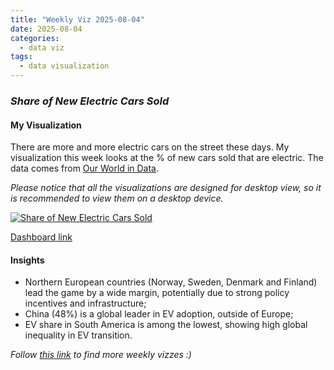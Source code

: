 ```yaml
---
title: "Weekly Viz 2025-08-04"
date: 2025-08-04
categories:
  - data viz
tags:
  - data visualization
---
```


### *Share of New Electric Cars Sold*


#### My Visualization

There are more and more electric cars on the street these days. My visualization this week looks at the % of new cars sold that are electric. The data comes from [Our World in Data](https://ourworldindata.org/grapher/electric-car-sales-share?tab=discrete-bar&time=latest&country=NOR~SWE~DNK~FIN~CHN~NLD~BEL~ISL~PRT~GBR~CHE~FRA~AUT~OWID_EUR~OWID_WRL~ISR~DEU~CAN~AUS~GRC~NZL~ESP~TUR~USA~KOR~ITA~BRA~POL~JPN~MEX~IND~CHL).        

*Please notice that all the visualizations are designed for desktop view, so it is recommended to view them on a desktop device.*  

<div class='tableauPlaceholder' id='viz1754375899854' style='position: relative'>
  <noscript><a href='#'>
    <img alt='Share of New Electric Cars Sold ' src='https:&#47;&#47;public.tableau.com&#47;static&#47;images&#47;20&#47;20250804ShareofNewElectricCarsSold&#47;ShareofNewElectricCarsSold&#47;1_rss.png' style='border: none' />
  </a></noscript>
  <object class='tableauViz'  style='display:none;'>
    <param name='host_url' value='https%3A%2F%2Fpublic.tableau.com%2F' />
    <param name='embed_code_version' value='3' />
    <param name='site_root' value='' />
    <param name='name' value='20250804ShareofNewElectricCarsSold&#47;ShareofNewElectricCarsSold' />
    <param name='tabs' value='no' />
    <param name='toolbar' value='yes' />
    <param name='static_image' value='https:&#47;&#47;public.tableau.com&#47;static&#47;images&#47;20&#47;20250804ShareofNewElectricCarsSold&#47;ShareofNewElectricCarsSold&#47;1.png' />
    <param name='animate_transition' value='yes' />
    <param name='display_static_image' value='yes' />
    <param name='display_spinner' value='yes' />
    <param name='display_overlay' value='yes' />
    <param name='display_count' value='yes' />
    <param name='language' value='en-US' />
  </object></div>            
  <script type='text/javascript'>          
    var divElement = document.getElementById('viz1754375899854');      
    var vizElement = divElement.getElementsByTagName('object')[0];        
    if ( divElement.offsetWidth > 800 ) { vizElement.style.minWidth='420px';vizElement.style.maxWidth='650px';vizElement.style.width='100%';vizElement.style.minHeight='587px';vizElement.style.maxHeight='887px';vizElement.style.height=(divElement.offsetWidth*0.75)+'px';} else if ( divElement.offsetWidth > 500 ) { vizElement.style.minWidth='420px';vizElement.style.maxWidth='650px';vizElement.style.width='100%';vizElement.style.minHeight='587px';vizElement.style.maxHeight='887px';vizElement.style.height=(divElement.offsetWidth*0.75)+'px';} else { vizElement.style.width='100%';vizElement.style.height='727px';}    
    var scriptElement = document.createElement('script');                
    scriptElement.src = 'https://public.tableau.com/javascripts/api/viz_v1.js';     
    vizElement.parentNode.insertBefore(scriptElement, vizElement);        
  </script>

[Dashboard link](https://public.tableau.com/views/20250804ShareofNewElectricCarsSold/ShareofNewElectricCarsSold?:language=en-US&:sid=&:redirect=auth&:display_count=n&:origin=viz_share_link)

#### Insights
* Northern European countries (Norway, Sweden, Denmark and Finland) lead the game by a wide margin, potentially due to strong policy incentives and infrastructure;
* China (48%) is a global leader in EV adoption, outside of Europe;
* EV share in South America is among the lowest, showing high global inequality in EV transition.   

*Follow [this link](https://yudong-94.github.io/personal-website/project/WeeklyViz2025/) to find more weekly vizzes :)*
